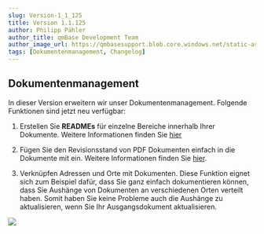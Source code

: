 ```yaml
---
slug: Version-1_1_125
title: Version 1.1.125
author: Philipp Pähler
author_title: qmBase Development Team
author_image_url: https://qmbasesupport.blob.core.windows.net/static-assets/img/persons/paehler_round.png
tags: [Dokumentenmanagement, Changelog]
---
```

## Dokumentenmanagement

In dieser Version erweitern wir unser Dokumentenmanagement. Folgende Funktionen sind jetzt neu verfügbar:

1.  Erstellen Sie **READMEs** für einzelne Bereiche innerhalb Ihrer Dokumente. Weitere Informationen finden Sie [hier](../../../_Help/Faqs/83)

2.  Fügen Sie den Revisionsstand von PDF Dokumenten einfach in die Dokumente mit ein. Weitere Informationen finden Sie [hier](../../../_Help/Faqs/84). 

3.  Verknüpfen Adressen und Orte mit Dokumenten. Diese Funktion eignet sich zum Beispiel dafür, dass Sie ganz einfach dokumentieren können, dass Sie Aushänge von Dokumenten an verschiedenen Orten verteilt haben. Somit haben Sie keine Probleme auch die Aushänge zu aktualisieren, wenn Sie Ihr Ausgangsdokument aktualisieren.

![](https://caqadmin.blob.core.windows.net/releasenotes/112-images/mceclip0.png)